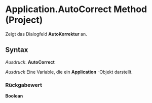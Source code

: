 
# Application.AutoCorrect Method (Project)

Zeigt das Dialogfeld  **AutoKorrektur** an.


## Syntax

 _Ausdruck_. **AutoCorrect**

 _Ausdruck_ Eine Variable, die ein **Application** -Objekt darstellt.


### Rückgabewert

 **Boolean**

